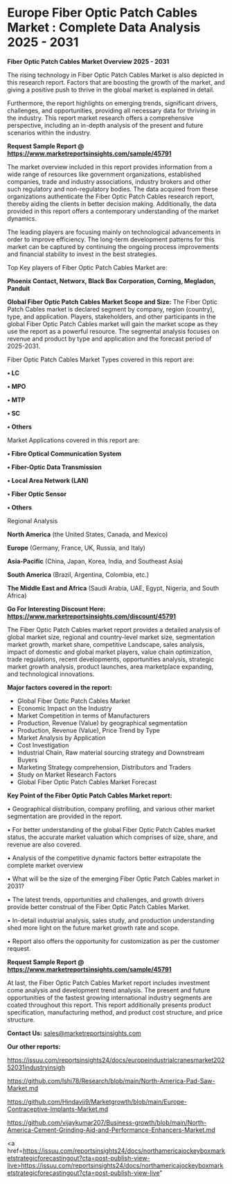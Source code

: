 # Europe Fiber Optic Patch Cables Market : Complete Data Analysis 2025 - 2031

<Strong> Fiber Optic Patch Cables Market Overview 2025 - 2031</strong>

The rising technology in Fiber Optic Patch Cables Market is also depicted in this research report. Factors that are boosting the growth of the market, and giving a positive push to thrive in the global market is explained in detail.

Furthermore, the report highlights on emerging trends, significant drivers, challenges, and opportunities, providing all necessary data for thriving in the industry. This report market research offers a comprehensive perspective, including an in-depth analysis of the present and future scenarios within the industry.

<strong>Request Sample Report @ <a href=https://www.marketreportsinsights.com/sample/45791>https://www.marketreportsinsights.com/sample/45791</a></strong>

The market overview included in this report provides information from a wide range of resources like government organizations, established companies, trade and industry associations, industry brokers and other such regulatory and non-regulatory bodies. The data acquired from these organizations authenticate the Fiber Optic Patch Cables research report, thereby aiding the clients in better decision making. Additionally, the data provided in this report offers a contemporary understanding of the market dynamics.

The leading players are focusing mainly on technological advancements in order to improve efficiency. The long-term development patterns for this market can be captured by continuing the ongoing process improvements and financial stability to invest in the best strategies.

Top Key players of Fiber Optic Patch Cables Market are:

<strong>Phoenix Contact, Networx, Black Box Corporation, Corning, Megladon, Panduit</strong>

<strong><b>Global Fiber Optic Patch Cables Market Scope and Size:</b></strong>
The Fiber Optic Patch Cables market is declared segment by company, region (country), type, and application. Players, stakeholders, and other participants in the global Fiber Optic Patch Cables market will gain the market scope as they use the report as a powerful resource. The segmental analysis focuses on revenue and product by type and application and the forecast period of 2025-2031.

Fiber Optic Patch Cables Market Types covered in this report are:

<strong>•  LC

•  MPO

•  MTP

•  SC

•  Others</strong>

Market Applications covered in this report are:

<strong>•  Fibre Optical Communication System

•  Fiber-Optic Data Transmission

•  Local Area Network (LAN)

•  Fiber Optic Sensor

•  Others</strong> 

Regional Analysis

<strong>North America</strong> (the United States, Canada, and Mexico)

<strong>Europe</strong> (Germany, France, UK, Russia, and Italy)

<strong>Asia-Pacific</strong> (China, Japan, Korea, India, and Southeast Asia)

<strong>South America</strong> (Brazil, Argentina, Colombia, etc.)

<strong>The Middle East and Africa</strong> (Saudi Arabia, UAE, Egypt, Nigeria, and South Africa)

<strong>Go For Interesting Discount Here: <a href=https://www.marketreportsinsights.com/discount/45791>https://www.marketreportsinsights.com/discount/45791</a></strong>

The Fiber Optic Patch Cables market report provides a detailed analysis of global market size, regional and country-level market size, segmentation market growth, market share, competitive Landscape, sales analysis, impact of domestic and global market players, value chain optimization, trade regulations, recent developments, opportunities analysis, strategic market growth analysis, product launches, area marketplace expanding, and technological innovations.

<strong><b>Major factors covered in the report:</b></strong>
<ul>
  <li>Global Fiber Optic Patch Cables Market </li>
  <li>Economic Impact on the Industry</li>
  <li>Market Competition in terms of Manufacturers</li>
  <li>Production, Revenue (Value) by geographical segmentation</li>
  <li>Production, Revenue (Value), Price Trend by Type</li>
  <li>Market Analysis by Application</li>
  <li>Cost Investigation</li>
  <li>Industrial Chain, Raw material sourcing strategy and Downstream Buyers</li>
  <li>Marketing Strategy comprehension, Distributors and Traders</li>
  <li>Study on Market Research Factors</li>
  <li>Global Fiber Optic Patch Cables Market Forecast</li>
</ul>

<strong><b>Key Point of the Fiber Optic Patch Cables Market report:</b></strong>

• Geographical distribution, company profiling, and various other market segmentation are provided in the report.

• For better understanding of the global Fiber Optic Patch Cables market status, the accurate market valuation which comprises of size, share, and revenue are also covered.

• Analysis of the competitive dynamic factors better extrapolate the complete market overview

• What will be the size of the emerging Fiber Optic Patch Cables market in 2031?

• The latest trends, opportunities and challenges, and growth drivers provide better construal of the Fiber Optic Patch Cables Market.

• In-detail industrial analysis, sales study, and production understanding shed more light on the future market growth rate and scope.

• Report also offers the opportunity for customization as per the customer request.

<strong>Request Sample Report @ <a href=https://www.marketreportsinsights.com/sample/45791>https://www.marketreportsinsights.com/sample/45791</a></strong>

At last, the Fiber Optic Patch Cables Market report includes investment come analysis and development trend analysis. The present and future opportunities of the fastest growing international industry segments are coated throughout this report. This report additionally presents product specification, manufacturing method, and product cost structure, and price structure.

<strong>Contact Us:</strong>
sales@marketreportsinsights.com

<strong>Our other reports:</strong>

<a href=https://issuu.com/reportsinsights24/docs/europeindustrialcranesmarket20252031industryinsigh>https://issuu.com/reportsinsights24/docs/europeindustrialcranesmarket20252031industryinsigh</a>

<a href=https://github.com/Ishi78/Research/blob/main/North-America-Pad-Saw-Market.md>https://github.com/Ishi78/Research/blob/main/North-America-Pad-Saw-Market.md</a>

<a href=https://github.com/Hindavii9/Marketgrowth/blob/main/Europe-Contraceptive-Implants-Market.md>https://github.com/Hindavii9/Marketgrowth/blob/main/Europe-Contraceptive-Implants-Market.md</a>

<a href=https://github.com/vijaykumar207/Business-growth/blob/main/North-America-Cement-Grinding-Aid-and-Performance-Enhancers-Market.md>https://github.com/vijaykumar207/Business-growth/blob/main/North-America-Cement-Grinding-Aid-and-Performance-Enhancers-Market.md</a>

<a href=https://issuu.com/reportsinsights24/docs/northamericajockeyboxmarketstrategicforecastingout?cta=post-publish-view-live>https://issuu.com/reportsinsights24/docs/northamericajockeyboxmarketstrategicforecastingout?cta=post-publish-view-live</a>"
